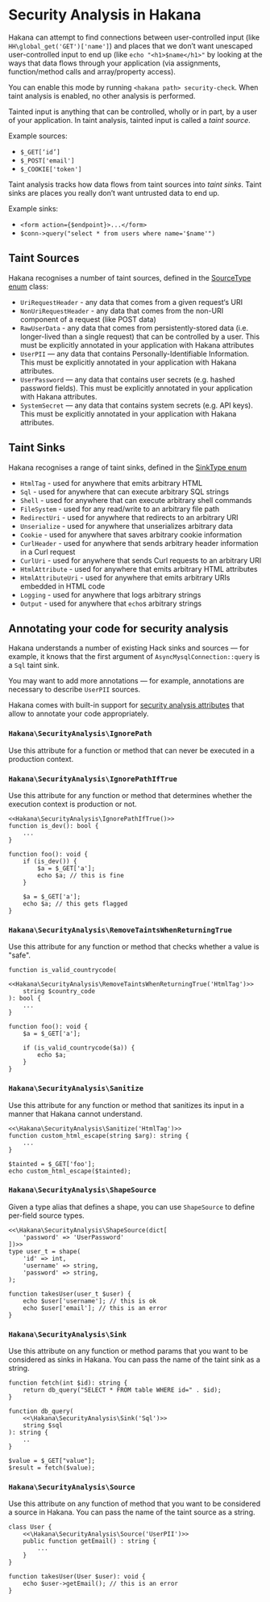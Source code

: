 # Security Analysis in Hakana

Hakana can attempt to find connections between user-controlled input (like `HH\global_get('GET')['name']`) and places that we don’t want unescaped user-controlled input to end up (like `echo "<h1>$name</h1>"` by looking at the ways that data flows through your application (via assignments, function/method calls and array/property access).

You can enable this mode by running `<hakana path> security-check`. When taint analysis is enabled, no other analysis is performed.

Tainted input is anything that can be controlled, wholly or in part, by a user of your application. In taint analysis, tainted input is called a _taint source_.

Example sources:

 - `$_GET[‘id’]`
 - `$_POST['email']`
 - `$_COOKIE['token']`

 Taint analysis tracks how data flows from taint sources into _taint sinks_. Taint sinks are places you really don’t want untrusted data to end up.

Example sinks:

 - `<form action={$endpoint}>...</form>`
 - `$conn->query("select * from users where name='$name'")`

## Taint Sources

Hakana recognises a number of taint sources, defined in the [SourceType enum](https://github.com/slackhq/hakana/blob/8bf6931357a140cacfd7361cc0e9c08d6b5e9258/src/code_info/taint.rs#L7) class:

- `UriRequestHeader` - any data that comes from a given request‘s URI
- `NonUriRequestHeader` - any data that comes from the non-URI component of a request (like POST data)
- `RawUserData` - any data that comes from persistently-stored data (i.e. longer-lived than a single request) that can be controlled by a user. This must be explicitly annotated in your application with Hakana attributes
- `UserPII` — any data that contains Personally-Identifiable Information. This must be explicitly annotated in your application with Hakana attributes.
- `UserPassword` — any data that contains user secrets (e.g. hashed password fields). This must be explicitly annotated in your application with Hakana attributes.
- `SystemSecret` — any data that contains system secrets (e.g. API keys). This must be explicitly annotated in your application with Hakana attributes.

## Taint Sinks

Hakana recognises a range of taint sinks, defined in the [SinkType enum](https://github.com/slackhq/hakana/blob/c23bd6183a705a40a1cfe1952b603b97fae9f555/src/code_info/taint.rs#L30)

- `HtmlTag` - used for anywhere that emits arbitrary HTML
- `Sql` - used for anywhere that can execute arbitrary SQL strings
- `Shell` - used for anywhere that can execute arbitrary shell commands 
- `FileSystem` - used for any read/write to an arbitrary file path
- `RedirectUri` - used for anywhere that redirects to an arbitrary URI
- `Unserialize` - used for anywhere that unserializes arbitrary data
- `Cookie` - used for anywhere that saves arbitrary cookie information
- `CurlHeader` - used for anywhere that sends arbitrary header information in a Curl request
- `CurlUri` - used for anywhere that sends Curl requests to an arbitrary URI
- `HtmlAttribute` - used for anywhere that emits arbitrary HTML attributes
- `HtmlAttributeUri` - used for anywhere that emits arbitrary URIs embedded in HTML code
- `Logging` - used for anywhere that logs arbitrary strings
- `Output` - used for anywhere that `echo`s arbitrary strings

## Annotating your code for security analysis

Hakana understands a number of existing Hack sinks and sources — for example, it knows that the first argument of `AsyncMysqlConnection::query` is a `Sql` taint sink.

You may want to add more annotations — for example, annotations are necessary to describe `UserPII` sources.

Hakana comes with built-in support for [security analysis attributes](https://github.com/slackhq/hakana/tree/main/hack-lib/SecurityAnalysis) that allow to annotate your code appropriately.

### `Hakana\SecurityAnalysis\IgnorePath`

Use this attribute for a function or method that can never be executed in a production context.

### `Hakana\SecurityAnalysis\IgnorePathIfTrue`

Use this attribute for any function or method that determines whether the execution context is production or not.

```hack
<<Hakana\SecurityAnalysis\IgnorePathIfTrue()>>
function is_dev(): bool {
    ...
}

function foo(): void {
    if (is_dev()) {
        $a = $_GET['a'];
        echo $a; // this is fine
    }

    $a = $_GET['a'];
    echo $a; // this gets flagged
}
```

### `Hakana\SecurityAnalysis\RemoveTaintsWhenReturningTrue`

Use this attribute for any function or method that checks whether a value is "safe".

```hack
function is_valid_countrycode(
    <<Hakana\SecurityAnalysis\RemoveTaintsWhenReturningTrue('HtmlTag')>>
    string $country_code
): bool {
    ...
}

function foo(): void {
    $a = $_GET['a'];

    if (is_valid_countrycode($a)) {
        echo $a;
    }
}
```


### `Hakana\SecurityAnalysis\Sanitize`

Use this attribute for any function or method that sanitizes its input in a manner that Hakana cannot understand.

```hack
<<\Hakana\SecurityAnalysis\Sanitize('HtmlTag')>>
function custom_html_escape(string $arg): string {
    ...
}

$tainted = $_GET['foo'];
echo custom_html_escape($tainted);
```

### `Hakana\SecurityAnalysis\ShapeSource`

Given a type alias that defines a shape, you can use `ShapeSource` to define per-field source types.

```hack
<<\Hakana\SecurityAnalysis\ShapeSource(dict[
    'password' => 'UserPassword'
])>>
type user_t = shape(
    'id' => int,
    'username' => string,
    'password' => string,
);

function takesUser(user_t $user) {
    echo $user['username']; // this is ok
    echo $user['email']; // this is an error
}
```

### `Hakana\SecurityAnalysis\Sink`

Use this attribute on any function or method params that you want to be considered as sinks in Hakana. You can pass the name of the taint sink as a string.

```hack
function fetch(int $id): string {
    return db_query("SELECT * FROM table WHERE id=" . $id);
}

function db_query(
    <<\Hakana\SecurityAnalysis\Sink('Sql')>>
    string $sql
): string {
    ..
}

$value = $_GET["value"];
$result = fetch($value);
```

### `Hakana\SecurityAnalysis\Source`

Use this attribute on any function of method that you want to be considered a source in Hakana. You can pass the name of the taint source as a string.

```hack
class User {
    <<\Hakana\SecurityAnalysis\Source('UserPII')>>
    public function getEmail() : string {
        ...
    }
}

function takesUser(User $user): void {
    echo $user->getEmail(); // this is an error
}
```
